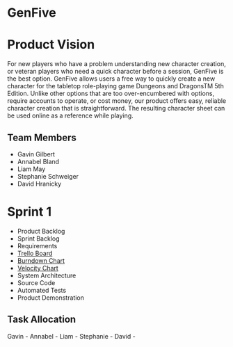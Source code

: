 # GenFive

# Product Vision

For new players who have a problem understanding new character creation, or veteran players who need a quick character before a session, GenFive is the best option. GenFive allows users a free way to quickly create a new character for the tabletop role-playing game Dungeons and DragonsTM 5th Edition. Unlike other options that are too over-encumbered with options, require accounts to operate, or cost money, our product offers easy, reliable character creation that is straightforward. The resulting character sheet can be used online as a reference while playing.

## Team Members

- Gavin Gilbert
- Annabel Bland
- Liam May
- Stephanie Schweiger
- David Hranicky


# Sprint 1

- Product Backlog
- Sprint Backlog
- Requirements
- [Trello Board](https://trello.com/b/LyoSdg5y/genfive)
- [Burndown Chart](https://www.google.com/search?tbm=isch&q=sprint+burndown+chart)
- [Velocity Chart](https://www.google.com/search?tbm=isch&q=agile+velocity+chart)
- System Architecture
- Source Code
- Automated Tests
- Product Demonstration

## Task Allocation

Gavin - 
Annabel - 
Liam - 
Stephanie - 
David - 
